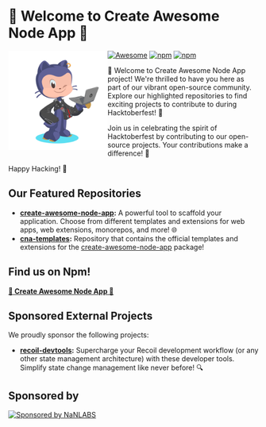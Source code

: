 # 🌟 Welcome to Create Awesome Node App 🚀

<picture>
  <source media="(prefers-color-scheme: dark)" alt="" align="left" width="200px" srcset="https://github.com/Create-Node-App/.github/blob/main/profile/octocat-1696139484130.png?raw=true"/>
  <img alt="" align="left" width="200px" src="https://github.com/Create-Node-App/.github/blob/main/profile/octocat-1696139484130.png?raw=true"/>
</picture>

[![Awesome](https://awesome.re/mentioned-badge.svg)](https://github.com/vitejs/awesome-vite#get-started)
[![npm][npmversion]][npmurl]
[![npm][npmdownloads]][npmurl]

[npmversion]: https://img.shields.io/npm/v/create-awesome-node-app.svg?maxAge=2592000?style=plastic
[npmdownloads]: https://img.shields.io/npm/dm/create-awesome-node-app.svg?maxAge=2592000?style=plastic
[ciurl]: https://github.com/Create-Node-App/create-node-app/actions/workflows/ci.yml
[npmurl]: https://www.npmjs.com/package/create-awesome-node-app

🚀 Welcome to Create Awesome Node App project! We're thrilled to have you here as part of our vibrant open-source community. Explore our highlighted repositories to find exciting projects to contribute to during Hacktoberfest! 🎉

Join us in celebrating the spirit of Hacktoberfest by contributing to our open-source projects. Your contributions make a difference! 🙌

Happy Hacking! 🌟

## Our Featured Repositories

- **[create-awesome-node-app](https://github.com/Create-Node-App/create-node-app):** A powerful tool to scaffold your application. Choose from different templates and extensions for web apps, web extensions, monorepos, and more! 🌐
- **[cna-templates](https://github.com/Create-Node-App/cna-templates):** Repository that contains the official templates and extensions for the [create-awesome-node-app](https://www.npmjs.com/package/create-awesome-node-app) package!

## Find us on Npm!

**[🌟 Create Awesome Node App 🚀](https://www.npmjs.com/package/create-awesome-node-app)**

## Sponsored External Projects

We proudly sponsor the following projects:

- **[recoil-devtools](https://github.com/ulises-jeremias/recoil-devtools):** Supercharge your Recoil development workflow (or any other state management architecture) with these developer tools. Simplify state change management like never before! 🔍

## Sponsored by

<a href="https://github.com/nanlabs" target="_blank">
  <img alt="Sponsored by NaNLABS" width="100px" src="https://github.com/Create-Node-App/.github/assets/17727170/c84ffa2e-effb-41e3-9938-be8fae1fd9d2" />
</a>

